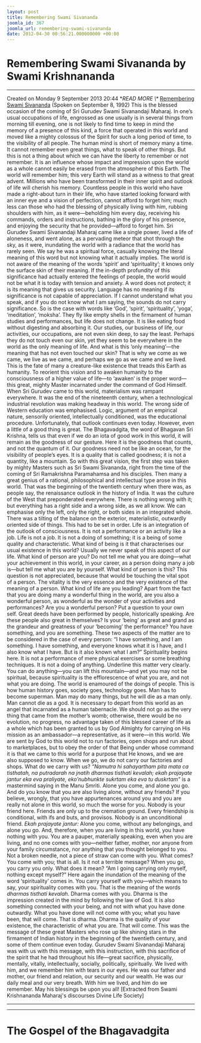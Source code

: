 ```yaml
---
layout: post
title: Remembering Swami Sivananda
joomla_id: 367
joomla_url: remembering-swami-sivananda
date: 2012-04-30 00:56:21.000000000 +00:00
---
```

# Remembering Swami Sivananda by Swami Krishnananda
* * *
Created on Monday 9 September 2013 20:44
**READ MORE \\\** [Remembering Swami Sivananda](http://www.swami-krishnananda.org/disc/disc_172.html)
(Spoken on September 8, 1992)
This is the blessed occasion of the coming of Sri Gurudev Swami Sivanandaji Maharaj. In one’s usual occupations of life, engrossed as one usually is in several things from morning till evening, one is not likely to find time to keep in mind the memory of a presence of this kind, a force that operated in this world and moved like a mighty colossus of the Spirit for such a long period of time, to the visibility of all people.
The human mind is short of memory many a time. It cannot remember even great things, what to speak of other things. But this is not a thing about which we can have the liberty to remember or not remember. It is an influence whose impact and impression upon the world as a whole cannot easily be erased from the atmosphere of this Earth. The world will remember him; this very Earth will stand as a witness to that great advent. Millions who have been transformed in their inner spirit and outlook of life will cherish his memory. Countless people in this world who have made a right-about turn in their life, who have started looking forward with an inner eye and a vision of perfection, cannot afford to forget him; much less can those who had the blessing of physically living with him, rubbing shoulders with him, as it were—beholding him every day, receiving his commands, orders and instructions, bathing in the glory of his presence, and enjoying the security that he provided—afford to forget him.
Sri Gurudev Swami Sivanandaji Maharaj came like a single power, lived a life of aloneness, and went alone, as a pervading meteor that shot through the sky, as it were, inundating the world with a radiance that the world has rarely seen. We say he was a spiritual force, casually knowing the literal meaning of this word but not knowing what it actually implies. The world is not aware of the meaning of the words ‘spirit’ and ‘spirituality’; it knows only the surface skin of their meaning. If the in-depth profundity of this significance had actually entered the feelings of people, the world would not be what it is today with tension and anxiety. A word does not protect; it is its meaning that gives us security. Language has no meaning if its significance is not capable of appreciation. If I cannot understand what you speak, and if you do not know what I am saying, the sounds do not carry significance. So is the case with words like ‘God’, ‘spirit’, ‘spirituality’, ‘yoga’, ‘meditation’, ‘moksha’. They fly like empty shells in the firmament of human studies and performances, but life does not change. It is like eating food without digesting and absorbing it. Our studies, our business of life, our activities, our occupations, are not even skin deep, to say the least. Perhaps they do not touch even our skin, yet they seem to be everywhere in the world as the only meaning of life. And what is this ‘only meaning’—the meaning that has not even touched our skin?
That is why we come as we came, we live as we came, and perhaps we go as we came and we lived. This is the fate of many a creature-like existence that treads this Earth as humanity. To reorient this vision and to awaken humanity to the consciousness of a higher value of life—to ‘awaken’ is the proper word—this great, mighty Master incarnated under the command of God Himself.
When Sri Gurudev came to this world, materialism was rampant everywhere. It was the end of the nineteenth century, when a technological industrial revolution was making headway in this world. The wrong side of Western education was emphasised. Logic, argument of an empirical nature, sensorily oriented, intellectually conditioned, was the educational procedure. Unfortunately, that outlook continues even today.
However, even a little of a good thing is great. The Bhagavadgita, the word of Bhagavan Sri Krishna, tells us that even if we do an iota of good work in this world, it will remain as the goodness of our gesture. Here it is the goodness that counts, and not the quantum of it. Our goodness need not be like an ocean, for the visibility of people’s eyes. It is a quality that is called goodness; it is not a quantity, like a mountain.
So with this great vision, the first step was taken by mighty Masters such as Sri Swami Sivananda, right from the time of the coming of Sri Ramakrishna Paramahamsa and his disciples. Then many a great genius of a rational, philosophical and intellectual type arose in this world. That was the beginning of the twentieth century when there was, as people say, the renaissance outlook in the history of India. It was the culture of the West that preponderated everywhere. There is nothing wrong with it; but everything has a right side and a wrong side, as we all know. We can emphasise only the left, only the right, or both sides in an integrated whole. There was a tilting of the balance on the exterior, materialistic, outwardly oriented side of things. This had to be set in order.
Life is an integration of the outlook of consciousness. It is not a performance or an activity like a job. Life is not a job. It is not a doing of something; it is a being of some quality and characteristic. What kind of being is it that characterises our usual existence in this world? Usually we never speak of this aspect of our life. What kind of person are you? Do not tell me what you are doing—what your achievement in this world, in your career, as a person doing many a job is—but tell me what you are by yourself. What kind of person is this? This question is not appreciated, because that would be touching the vital spot of a person. The vitality is the very essence and the very existence of the meaning of a person. What kind of life are you leading? Apart from the fact that you are doing many a wonderful thing in the world, are you also a wonderful person, as wonderful as the wonder of your activities and performances? Are you a wonderful person? Put a question to your own self.
Great deeds have been performed by people, historically speaking. Are these people also great in themselves? Is your ‘being’ as great and grand as the grandeur and greatness of your ‘becoming’ the performance? You have something, and you are something. These two aspects of the matter are to be considered in the case of every person: “I have something, and I am something. I have something, and everyone knows what it is I have, and I also know what I have. But is it also known what I am?” Spirituality begins here. It is not a performance of mere physical exercises or some breathing techniques. It is not a doing of anything. Underline this matter very clearly. You can do anything—you can lift this mountain—and yet you may not be spiritual, because spirituality is the efflorescence of what you are, and not what you are doing. The world is enamoured of the doings of people. This is how human history goes, society goes, technology goes.
Man has to become superman. Man may do many things, but he will die as a man only. Man cannot die as a god. It is necessary to depart from this world as an angel that incarnated as a human tabernacle. We should not go as the very thing that came from the mother’s womb; otherwise, there would be no evolution, no progress, no advantage taken of this blessed career of life as a whole which has been granted to us by God Almighty for carrying on His mission as an ambassador—a representative, as it were—in this world. We are sent by God to this world not to run factories, open shops and run about to marketplaces, but to obey the order of that Being under whose command it is that we came to this world for a purpose that He knows, and we are also supposed to know.
When we go, we do not carry our factories and shops. What do we carry with us? _“Namutra hi sahayartham pita mata ca tisthatah, na putradarah na jnatih dharmas tisthati kevalah; ekah prajayate jantur eka eva praliyate, eko’nubhunkte sukrtam eka eva tu duskrtam”_ is a mastermind saying in the Manu Smriti. Alone you come, and alone you go. And do you know that you are also living alone, without any friends? If you believe, wrongly, that you have appurtenances around you and you are really not alone in this world, so much the worse for you. Nobody is your friend here. Friends are only up to the cremation ground. Every friendship is conditional, with ifs and buts, and provisos. Nobody is an unconditional friend. _Ekah prajayate jantur:_ Alone you come, without any belongings, and alone you go. And, therefore, when you are living in this world, you have nothing with you. You are a pauper, materially speaking, even when you are living, and no one comes with you—neither father, mother, nor anyone from your family circumstance, nor anything that you thought belonged to you. Not a broken needle, not a piece of straw can come with you. What comes? You come with you; that is all.
Is it not a terrible message? When you go, you carry you only. What does it mean? “Am I going carrying only myself, nothing except myself?” Here again the inundation of the meaning of the word ‘spirituality’ comes in. You carry yourself with you—which means to say, your spirituality comes with you. That is the meaning of the words _dharmas tisthati kevalah_. Dharma comes with you. Dharma is the impression created in the mind by following the law of God. It is also something connected with your being, and not with what you have done outwardly. What you have done will not come with you; what you have been, that will come. That is dharma. Dharma is the quality of your existence, the characteristic of what you are. That will come.
This was the message of these great Masters who rose up like shining stars in the firmament of Indian history in the beginning of the twentieth century, and some of them continue even today. Gurudev Swami Sivanandaji Maharaj was with us with this message, with this instruction, with this sacrifice of the spirit that he had throughout his life—great sacrifice, physically, mentally, vitally, intellectually, socially, politically, spiritually. We lived with him, and we remember him with tears in our eyes. He was our father and mother, our friend and relation, our security and our wealth. He was our daily meal and our very breath. With him we lived, and him do we remember. May his blessings be upon you all!
[Extracted from Swami Krishnananda Maharaj's discourses Divine Life Society]
* * *
* * *
# The Gospel of the Bhagavadgita

